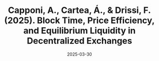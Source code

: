 ---
title: "Capponi, A., Cartea, Á., & Drissi, F. (2025). Block Time, Price Efficiency, and Equilibrium Liquidity in Decentralized Exchanges"
collection: workingpapers
permalink: /workingpapers/mempools
excerpt: #'This paper is about the number 3. The number 4 is left for future work.'
date: 2025-03-30
venue: 'SSRN.'
paperurl: 'https://fdr0903.github.io/files/mempools.pdf'
citation: 'Capponi, A., Cartea, Á., & Drissi, F. (2025). Block Time, Price Efficiency, and Equilibrium Liquidity in Decentralized Exchanges.'
---